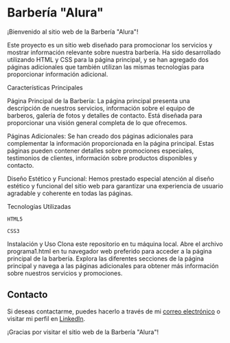 # Barbería "Alura"

¡Bienvenido al sitio web de la Barbería "Alura"!

Este proyecto es un sitio web diseñado para promocionar los servicios y mostrar información relevante sobre nuestra barbería. Ha sido desarrollado utilizando HTML y CSS para la página principal, y se han agregado dos páginas adicionales que también utilizan las mismas tecnologías para proporcionar información adicional.

Características Principales

Página Principal de la Barbería: 
La página principal presenta una descripción de nuestros servicios, información sobre el equipo de barberos, galería de fotos y detalles de contacto. Está diseñada para proporcionar una visión general completa de lo que ofrecemos.

Páginas Adicionales: Se han creado dos páginas adicionales para complementar la información proporcionada en la página principal. Estas páginas pueden contener detalles sobre promociones especiales, testimonios de clientes, información sobre productos disponibles y contacto.

Diseño Estético y Funcional: Hemos prestado especial atención al diseño estético y funcional del sitio web para garantizar una experiencia de usuario agradable y coherente en todas las páginas.

Tecnologías Utilizadas

    HTML5

    CSS3

Instalación y Uso
Clona este repositorio en tu máquina local.
Abre el archivo programa1.html en tu navegador web preferido para acceder a la página principal de la barbería.
Explora las diferentes secciones de la página principal y navega a las páginas adicionales para obtener más información sobre nuestros servicios y promociones.


## Contacto

Si deseas contactarme, puedes hacerlo a través de mi [correo electrónico](mailto:josueahs21@gmail.com) o visitar mi perfil en [LinkedIn](https://www.linkedin.com/in/josuehernandezdev).

¡Gracias por visitar el sitio web de la Barbería "Alura"!
